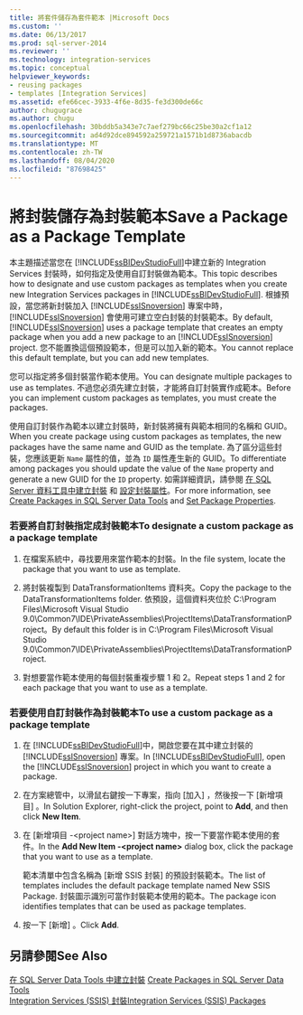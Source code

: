 ```yaml
---
title: 將套件儲存為套件範本 |Microsoft Docs
ms.custom: ''
ms.date: 06/13/2017
ms.prod: sql-server-2014
ms.reviewer: ''
ms.technology: integration-services
ms.topic: conceptual
helpviewer_keywords:
- reusing packages
- templates [Integration Services]
ms.assetid: efe66cec-3933-4f6e-8d35-fe3d300de66c
author: chugugrace
ms.author: chugu
ms.openlocfilehash: 30bddb5a343e7c7aef279bc66c25be30a2cf1a12
ms.sourcegitcommit: ad4d92dce894592a259721a1571b1d8736abacdb
ms.translationtype: MT
ms.contentlocale: zh-TW
ms.lasthandoff: 08/04/2020
ms.locfileid: "87698425"
---
```

# <a name="save-a-package-as-a-package-template"></a><span data-ttu-id="d59a4-102">將封裝儲存為封裝範本</span><span class="sxs-lookup"><span data-stu-id="d59a4-102">Save a Package as a Package Template</span></span>
  <span data-ttu-id="d59a4-103">本主題描述當您在 [!INCLUDE[ssBIDevStudioFull](../includes/ssbidevstudiofull-md.md)]中建立新的 Integration Services 封裝時，如何指定及使用自訂封裝做為範本。</span><span class="sxs-lookup"><span data-stu-id="d59a4-103">This topic describes how to designate and use custom packages as templates when you create new Integration Services packages in [!INCLUDE[ssBIDevStudioFull](../includes/ssbidevstudiofull-md.md)].</span></span> <span data-ttu-id="d59a4-104">根據預設，當您將新封裝加入 [!INCLUDE[ssISnoversion](../includes/ssisnoversion-md.md)] 專案中時， [!INCLUDE[ssISnoversion](../includes/ssisnoversion-md.md)] 會使用可建立空白封裝的封裝範本。</span><span class="sxs-lookup"><span data-stu-id="d59a4-104">By default, [!INCLUDE[ssISnoversion](../includes/ssisnoversion-md.md)] uses a package template that creates an empty package when you add a new package to an [!INCLUDE[ssISnoversion](../includes/ssisnoversion-md.md)] project.</span></span> <span data-ttu-id="d59a4-105">您不能置換這個預設範本，但是可以加入新的範本。</span><span class="sxs-lookup"><span data-stu-id="d59a4-105">You cannot replace this default template, but you can add new templates.</span></span>  
  
 <span data-ttu-id="d59a4-106">您可以指定將多個封裝當作範本使用。</span><span class="sxs-lookup"><span data-stu-id="d59a4-106">You can designate multiple packages to use as templates.</span></span> <span data-ttu-id="d59a4-107">不過您必須先建立封裝，才能將自訂封裝實作成範本。</span><span class="sxs-lookup"><span data-stu-id="d59a4-107">Before you can implement custom packages as templates, you must create the packages.</span></span>  
  
 <span data-ttu-id="d59a4-108">使用自訂封裝作為範本以建立封裝時，新封裝將擁有與範本相同的名稱和 GUID。</span><span class="sxs-lookup"><span data-stu-id="d59a4-108">When you create package using custom packages as templates, the new packages have the same name and GUID as the template.</span></span> <span data-ttu-id="d59a4-109">為了區分這些封裝，您應該更新 `Name` 屬性的值，並為 `ID` 屬性產生新的 GUID。</span><span class="sxs-lookup"><span data-stu-id="d59a4-109">To differentiate among packages you should update the value of the `Name` property and generate a new GUID for the `ID` property.</span></span> <span data-ttu-id="d59a4-110">如需詳細資訊，請參閱 [在 SQL Server 資料工具中建立封裝](create-packages-in-sql-server-data-tools.md) 和 [設定封裝屬性](set-package-properties.md)。</span><span class="sxs-lookup"><span data-stu-id="d59a4-110">For more information, see [Create Packages in SQL Server Data Tools](create-packages-in-sql-server-data-tools.md) and [Set Package Properties](set-package-properties.md).</span></span>  
  
### <a name="to-designate-a-custom-package-as-a-package-template"></a><span data-ttu-id="d59a4-111">若要將自訂封裝指定成封裝範本</span><span class="sxs-lookup"><span data-stu-id="d59a4-111">To designate a custom package as a package template</span></span>  
  
1.  <span data-ttu-id="d59a4-112">在檔案系統中，尋找要用來當作範本的封裝。</span><span class="sxs-lookup"><span data-stu-id="d59a4-112">In the file system, locate the package that you want to use as template.</span></span>  
  
2.  <span data-ttu-id="d59a4-113">將封裝複製到 DataTransformationItems 資料夾。</span><span class="sxs-lookup"><span data-stu-id="d59a4-113">Copy the package to the DataTransformationItems folder.</span></span> <span data-ttu-id="d59a4-114">依預設，這個資料夾位於 C:\Program Files\Microsoft Visual Studio 9.0\Common7\IDE\PrivateAssemblies\ProjectItems\DataTransformationProject。</span><span class="sxs-lookup"><span data-stu-id="d59a4-114">By default this folder is in C:\Program Files\Microsoft Visual Studio 9.0\Common7\IDE\PrivateAssemblies\ProjectItems\DataTransformationProject.</span></span>  
  
3.  <span data-ttu-id="d59a4-115">對想要當作範本使用的每個封裝重複步驟 1 和 2。</span><span class="sxs-lookup"><span data-stu-id="d59a4-115">Repeat steps 1 and 2 for each package that you want to use as a template.</span></span>  
  
### <a name="to-use-a-custom-package-as-a-package-template"></a><span data-ttu-id="d59a4-116">若要使用自訂封裝作為封裝範本</span><span class="sxs-lookup"><span data-stu-id="d59a4-116">To use a custom package as a package template</span></span>  
  
1.  <span data-ttu-id="d59a4-117">在 [!INCLUDE[ssBIDevStudioFull](../includes/ssbidevstudiofull-md.md)]中，開啟您要在其中建立封裝的 [!INCLUDE[ssISnoversion](../includes/ssisnoversion-md.md)] 專案。</span><span class="sxs-lookup"><span data-stu-id="d59a4-117">In [!INCLUDE[ssBIDevStudioFull](../includes/ssbidevstudiofull-md.md)], open the [!INCLUDE[ssISnoversion](../includes/ssisnoversion-md.md)] project in which you want to create a package.</span></span>  
  
2.  <span data-ttu-id="d59a4-118">在方案總管中，以滑鼠右鍵按一下專案，指向 [加入]  ，然後按一下 [新增項目]  。</span><span class="sxs-lookup"><span data-stu-id="d59a4-118">In Solution Explorer, right-click the project, point to **Add**, and then click **New Item**.</span></span>  
  
3.  <span data-ttu-id="d59a4-119">在 [新增項目 -\<project name>] 對話方塊中，按一下要當作範本使用的套件。</span><span class="sxs-lookup"><span data-stu-id="d59a4-119">In the **Add New Item -\<project name>** dialog box, click the package that you want to use as a template.</span></span>  
  
     <span data-ttu-id="d59a4-120">範本清單中包含名稱為 [新增 SSIS 封裝] 的預設封裝範本。</span><span class="sxs-lookup"><span data-stu-id="d59a4-120">The list of templates includes the default package template named New SSIS Package.</span></span> <span data-ttu-id="d59a4-121">封裝圖示識別可當作封裝範本使用的範本。</span><span class="sxs-lookup"><span data-stu-id="d59a4-121">The package icon identifies templates that can be used as package templates.</span></span>  
  
4.  <span data-ttu-id="d59a4-122">按一下 [新增]  。</span><span class="sxs-lookup"><span data-stu-id="d59a4-122">Click **Add**.</span></span>  
  
## <a name="see-also"></a><span data-ttu-id="d59a4-123">另請參閱</span><span class="sxs-lookup"><span data-stu-id="d59a4-123">See Also</span></span>  
 <span data-ttu-id="d59a4-124">[在 SQL Server Data Tools 中建立封裝](create-packages-in-sql-server-data-tools.md) </span><span class="sxs-lookup"><span data-stu-id="d59a4-124">[Create Packages in SQL Server Data Tools](create-packages-in-sql-server-data-tools.md) </span></span>  
 [<span data-ttu-id="d59a4-125">Integration Services &#40;SSIS&#41; 封裝</span><span class="sxs-lookup"><span data-stu-id="d59a4-125">Integration Services &#40;SSIS&#41; Packages</span></span>](../../2014/integration-services/integration-services-ssis-packages.md)  
  
  
